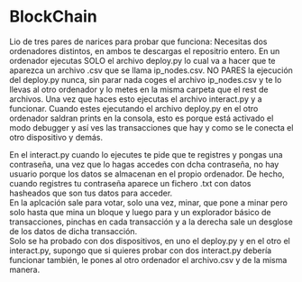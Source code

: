 # BlockChain
Lio de tres pares de narices para probar que funciona:
Necesitas dos ordenadores distintos, en ambos te descargas el repositrio entero. En un ordenador ejecutas SOLO el archivo deploy.py lo cual va a hacer que te aparezca un archivo .csv que se llama ip_nodes.csv. NO PARES la ejecución del deploy.py nunca, sin parar nada coges el archivo ip_nodes.csv y te lo llevas al otro ordenador y lo metes en la misma carpeta que el rest de archivos.
Una vez que haces esto ejecutas el archivo interact.py y a funcionar.
Cuando estes ejecutando el archivo deploy.py en el otro ordenador saldran prints en la consola, esto es porque está activado el modo debugger y así ves las transacciones que hay y como se le conecta el otro dispositivo y demás.

En el interact.py cuando lo ejecutes te pide que te registres y pongas una contraseña, una vez que lo hagas accedes con dcha contraseña, no hay usuario porque los datos se almacenan en el propio ordenador. De hecho, cuando registres tu contraseña aparece un fichero .txt con datos hasheados que son tus datos para acceder.  
En la aplcación sale para votar, solo una vez, minar, que pone a minar pero solo hasta que mina un bloque y luego para y un explorador básico de transacciones, pinchas en cada transacción y a la derecha sale un desglose de los datos de dicha transacción.  
Solo se ha probado con dos dispositivos, en uno el deploy.py y en el otro el interact.py, supongo que si quieres probar con dos interact.py debería funcionar también, le pones al otro ordenador el archivo.csv y de la misma manera.

